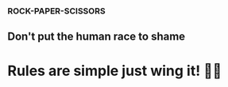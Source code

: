 ### ROCK-PAPER-SCISSORS

## Don't put the human race to shame

# Rules are simple just wing it! 🏌️‍♀️